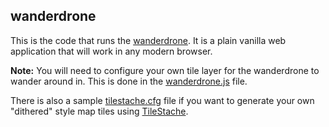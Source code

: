 wanderdrone
--

This is the code that runs the
[wanderdrone](http://www.aaronland.info/wanderdrone/). It is a plain vanilla web
application that will work in any modern browser.

**Note:** You will need to configure your own tile layer for the wanderdrone to
  wander around in. This is done in the [wanderdrone.js]() file.

There is also a sample [tilestache.cfg]() file if you want to generate your own
"dithered" style map tiles using [TileStache](http://www.tilestache.org/).

